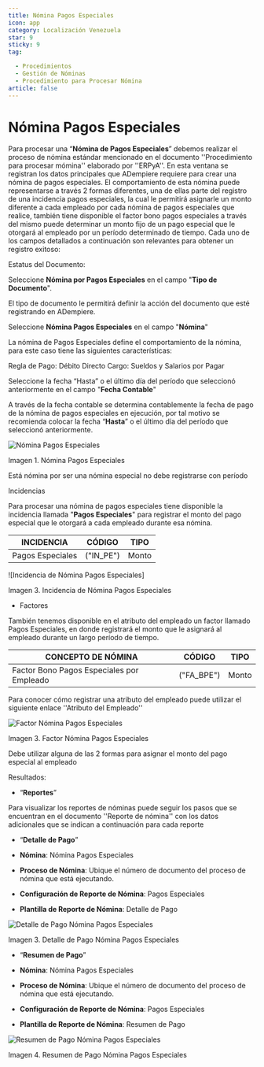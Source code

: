 ```yaml
---
title: Nómina Pagos Especiales
icon: app
category: Localización Venezuela
star: 9
sticky: 9
tag:

  - Procedimientos
  - Gestión de Nóminas
  - Procedimiento para Procesar Nómina
article: false
--- 
```

**Nómina Pagos Especiales**
===============================

Para procesar una “**Nómina de Pagos Especiales**” debemos realizar el proceso de nómina estándar mencionado en el documento ''Procedimiento para procesar mómina'' elaborado por ''ERPyA''. En esta ventana se registran los datos principales que ADempiere requiere para crear una nómina de pagos especiales. El comportamiento de esta nómina puede representarse a través 2 formas diferentes, una de ellas parte del registro de una incidencia pagos especiales, la cual le  permitirá asignarle un monto diferente a cada empleado por cada nómina de pagos especiales que realice, también tiene disponible el  factor bono pagos especiales a través del mismo puede determinar un monto fijo de un pago especial que le otorgará al empleado por un período determinado de tiempo. Cada uno de los campos detallados a continuación son relevantes para obtener un registro exitoso:

Estatus del Documento:

Seleccione **Nómina por Pagos Especiales** en el campo "**Tipo de Documento**".

El tipo de documento le permitirá definir la acción del documento que esté registrando en ADempiere.

Seleccione **Nómina Pagos Especiales** en el campo "**Nómina**"

La nómina de Pagos Especiales define el comportamiento de la nómina, para este caso tiene las siguientes características:

Regla de Pago: Débito Directo
Cargo: Sueldos y Salarios por Pagar

Seleccione la fecha “Hasta” o el último día del período que seleccionó anteriormente en el campo "**Fecha Contable**"

A través de la fecha contable se determina contablemente la fecha de pago de la nómina de pagos especiales en ejecución, por tal motivo se recomienda colocar la fecha “**Hasta**” o el último día del período que seleccionó anteriormente.

![Nómina Pagos Especiales](/assets/img/docs/lve/procedures/payroll/procedures-to-process-payroll/resources/pagosespeciales.png)

Imagen 1. Nómina Pagos Especiales

Está nómina  por ser una nómina especial no debe registrarse con período

Incidencias

Para procesar una nómina de pagos especiales tiene disponible la incidencia llamada "**Pagos Especiales**" para registrar el monto del pago especial que le otorgará a cada empleado durante esa nómina.

|           **INCIDENCIA**                              |     **CÓDIGO**       |    **TIPO**    |
|-------------------------------------------------------|----------------------|----------------|
| Pagos Especiales                                      |     ("IN_PE")        |     Monto      |

![Incidencia de Nómina Pagos Especiales]

Imagen 3. Incidencia de Nómina Pagos Especiales

- Factores

También tenemos disponible en el atributo del empleado  un factor llamado Pagos Especiales, en donde registrará el monto que le asignará al empleado durante un largo período de tiempo.

|           **CONCEPTO DE NÓMINA**                      |     **CÓDIGO**       |    **TIPO**    |
|-------------------------------------------------------|----------------------|----------------|
| Factor Bono Pagos Especiales por Empleado             |     ("FA_BPE")       |      Monto     |

Para conocer cómo registrar una atributo del empleado puede utilizar el siguiente enlace ''Atributo del Empleado''

![Factor Nómina Pagos Especiales](/assets/img/docs/lve/procedures/payroll/procedures-to-process-payroll/resources/factorpagosespeciales.png)

Imagen 3. Factor Nómina Pagos Especiales

Debe utilizar alguna de las 2 formas para asignar el monto del pago especial al empleado

Resultados:

- “**Reportes**”

Para visualizar los reportes de nóminas  puede seguir los pasos que se encuentran en el documento ''Reporte de nómina'' con los datos adicionales que se indican a continuación para cada reporte

- “**Detalle de Pago**”

- **Nómina**: Nómina Pagos Especiales

- **Proceso de Nómina**: Ubique el número de documento del proceso de nómina que está ejecutando.

- **Configuración de Reporte de Nómina**: Pagos Especiales

- **Plantilla de Reporte de Nómina**: Detalle de Pago

![Detalle de Pago Nómina Pagos Especiales](/assets/img/docs/lve/procedures/payroll/procedures-to-process-payroll/resources/detallepagosespeciales.png)

Imagen 3. Detalle de Pago Nómina Pagos Especiales

- “**Resumen de Pago**”

- **Nómina**: Nómina Pagos Especiales

- **Proceso de Nómina**: Ubique el número de documento del proceso de nómina que está ejecutando.

- **Configuración de Reporte de Nómina**: Pagos Especiales

- **Plantilla de Reporte de Nómina**: Resumen de Pago

![Resumen de Pago Nómina Pagos Especiales](/assets/img/docs/lve/procedures/payroll/procedures-to-process-payroll/resources/resumenpagosespeciales.png)

Imagen 4. Resumen de Pago Nómina Pagos Especiales
